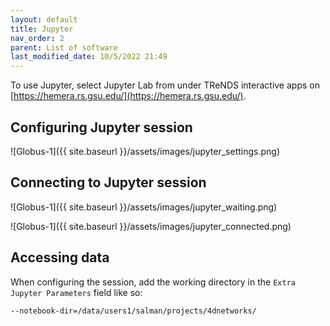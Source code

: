 ```yaml
---
layout: default
title: Jupyter
nav_order: 2
parent: List of software
last_modified_date: 10/5/2022 21:49
---
```


To use Jupyter, select Jupyter Lab from under TReNDS interactive apps on [https://hemera.rs.gsu.edu/](https://hemera.rs.gsu.edu/).

## Configuring Jupyter session

![Globus-1]({{ site.baseurl }}/assets/images/jupyter_settings.png)

## Connecting to Jupyter session

![Globus-1]({{ site.baseurl }}/assets/images/jupyter_waiting.png)

![Globus-1]({{ site.baseurl }}/assets/images/jupyter_connected.png)

## Accessing data

When configuring the session, add the working directory in the `Extra Jupyter Parameters` field like so:

```
--notebook-dir=/data/users1/salman/projects/4dnetworks/
```

